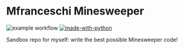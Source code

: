 # Mfranceschi Minesweeper

![example workflow](https://github.com/mfranceschi/Mfran-Minesweeper/actions/workflows/My_CI.yaml/badge.svg?branch=fix-readme)
[![made-with-python](https://img.shields.io/badge/Made%20with-Python-1f425f.svg)](https://www.python.org)

Sandbox repo for myself: write the best possible Minesweeper code!
